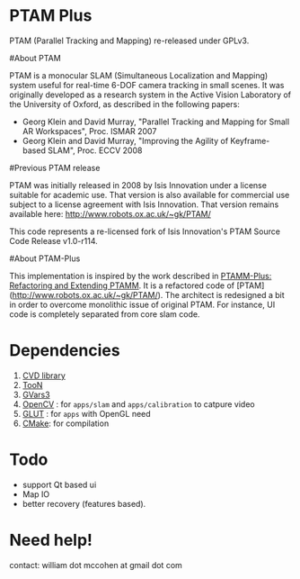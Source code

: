 PTAM Plus
============

PTAM (Parallel Tracking and Mapping) re-released under GPLv3.

#About PTAM

PTAM is a monocular SLAM (Simultaneous Localization and Mapping) system useful for real-time
6-DOF camera tracking in small scenes. It was originally developed as a research system in the Active 
Vision Laboratory of the University of Oxford, as described in the following papers:

- Georg Klein and David Murray, "Parallel Tracking and Mapping for Small AR Workspaces", Proc. ISMAR 2007
- Georg Klein and David Murray, "Improving the Agility of Keyframe-based SLAM", Proc. ECCV 2008

#Previous PTAM release

PTAM was initially released in 2008 by Isis Innovation under a license suitable for
academic use. That version is also available for commercial use subject to a license
agreement with Isis Innovation. That version remains available here:
http://www.robots.ox.ac.uk/~gk/PTAM/

This code represents a re-licensed fork of Isis Innovation's PTAM Source Code Release v1.0-r114.

#About PTAM-Plus

This implementation is inspired by the work described in
[PTAMM-Plus: Refactoring and Extending PTAMM](http://www.icg.tugraz.at/Members/thanh/publications/ptamm-plus-refactoring-and-extending-ptamm-1).
It is a refactored code of [PTAM] (http://www.robots.ox.ac.uk/~gk/PTAM/).
The architect is redesigned a bit in order to overcome monolithic issue of original PTAM.
For instance,  UI code is completely separated from core slam code.

# Dependencies
1. [CVD library](http://www.edwardrosten.com/cvd)
2. [TooN](http://www.edwardrosten.com/cvd/toon.html)
3. [GVars3](http://www.edwardrosten.com/cvd/gvars3.html)
4. [OpenCV](http://www.opencv.org) : for `apps/slam` and `apps/calibration` to catpure video
5. [GLUT](http://www.freeglut.org) : for `apps` with OpenGL need
6. [CMake](http://www.cmake.org): for compilation

# Todo
- support Qt based ui
- Map IO
- better recovery (features based).

# Need help!
contact: william dot mccohen at gmail dot com